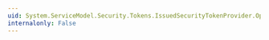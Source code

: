 ```yaml
---
uid: System.ServiceModel.Security.Tokens.IssuedSecurityTokenProvider.Opened
internalonly: False
---
```

